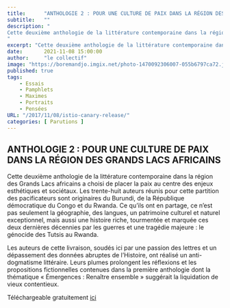 ```yaml
---
title:      "ANTHOLOGIE 2 : POUR UNE CULTURE DE PAIX DANS LA RÉGION DES GRANDS LACS AFRICAINS"
subtitle:   ""
description: "
Cette deuxième anthologie de la littérature contemporaine dans la région des Grands Lacs africains a choisi de placer la paix au centre des enjeux esthétiques et sociétaux. Les trente-huit auteurs réunis pour cette partition des pacificateurs sont originaires du Burundi, de la République démocratique du Congo et du Rwanda. Ce qu’ils ont en partage, ce n’est pas seulement la géographie, des langues, un patrimoine culturel et naturel exceptionnel, mais aussi une histoire riche, tourmentée et marquée ces deux dernières décennies par les guerres et une tragédie majeure : le génocide des Tutsis au Rwanda
"
excerpt: "Cette deuxième anthologie de la littérature contemporaine dans la région des Grands Lacs africains a choisi de placer la paix au centre des enjeux esthétiques et sociétaux"
date:       2021-11-08 15:00:00
author:     "le collectif"
image: "https://boremandjo.imgix.net/photo-1470092306007-055b6797ca72.jpg"
published: true
tags:
    - Essais
    - Pamphlets
    - Maximes
    - Portraits
    - Pensées
URL: "/2017/11/08/istio-canary-release/"
categories: [ Parutions ]
---
```


##  ANTHOLOGIE 2 : POUR UNE CULTURE DE PAIX DANS LA RÉGION DES GRANDS LACS AFRICAINS 

Cette deuxième anthologie de la littérature contemporaine dans la région des Grands Lacs africains a choisi de placer la paix au centre des enjeux esthétiques et sociétaux. Les trente-huit auteurs réunis pour cette partition des pacificateurs sont originaires du Burundi, de la République démocratique du Congo et du Rwanda. Ce qu’ils ont en partage, ce n’est pas seulement la géographie, des langues, un patrimoine culturel et naturel exceptionnel, mais aussi une histoire riche, tourmentée et marquée ces deux dernières décennies par les guerres et une tragédie majeure : le génocide des Tutsis au Rwanda.

Les auteurs de cette livraison, soudés ici par une passion des lettres et un dépassement des données abruptes de l’Histoire, ont réalisé un anti-dogmatisme littéraire. Leurs plumes prolongent les réflexions et les propositions fictionnelles contenues dans la première anthologie dont la thématique « Émergences : Renaître ensemble » suggérait la liquidation de vieux contentieux.


Téléchargeable gratuitement [ici](https://lacroiseedeschemins.ma/produit/pour-une-culture-de-paix-dans-la-region-des-grands-lacs-africainsanthologie-2plateforme-des-ecrivains-des-grands-lacs-africains/)<BR>

